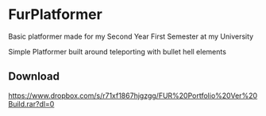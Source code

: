 # FurPlatformer
Basic platformer made for my Second Year First Semester at my University

Simple Platformer built around teleporting with bullet hell elements

## Download

https://www.dropbox.com/s/r71xf1867hjgzgg/FUR%20Portfolio%20Ver%20Build.rar?dl=0
